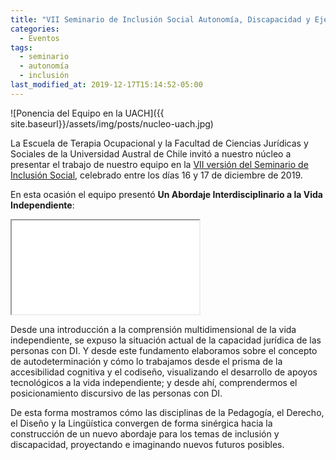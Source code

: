 ```yaml
---
title: "VII Seminario de Inclusión Social Autonomía, Discapacidad y Ejercicio de Derechos"
categories:
  - Eventos
tags:
  - seminario
  - autonomía
  - inclusión
last_modified_at: 2019-12-17T15:14:52-05:00
---
```

![Ponencia del Equipo en la UACH]({{ site.baseurl}}/assets/img/posts/nucleo-uach.jpg)

La Escuela de Terapia Ocupacional y la Facultad de Ciencias Jurídicas y Sociales de la Universidad Austral de Chile invitó a nuestro núcleo a presentar el trabajo de nuestro equipo en la [VII versión del Seminario de Inclusión Social](https://inclusionydiscapacidad.wordpress.com/), celebrado entre los días 16 y 17 de diciembre de 2019.

En esta ocasión el equipo presentó **Un Abordaje Interdisciplinario a la Vida Independiente**:

<!-- 16:9 aspect ratio -->
<div class="embed-responsive embed-responsive-16by9">
  <iframe class="embed-responsive-item" src="<iframe src="https://docs.google.com/presentation/d/e/2PACX-1vSlgA-AZMzMOM3TWuGn1QYF3RyCOHCm_MUDsEB4wzJiZDk_pQEReKg1gr3PA7vG84BR45F_I02jmOWP/embed?start=false&loop=false&delayms=3000"></iframe>
</div>

Desde una introducción a la comprensión multidimensional de la vida independiente, se expuso la situación actual de la capacidad jurídica de las personas con DI. Y desde este fundamento elaboramos sobre el concepto de autodeterminación y cómo lo trabajamos desde el prisma de la accesibilidad cognitiva y el codiseño, visualizando el desarrollo de apoyos tecnológicos a la vida independiente; y desde ahí, comprendermos el posicionamiento discursivo de las personas con DI. 

De esta forma mostramos cómo las disciplinas de la Pedagogía, el Derecho, el Diseño y la Lingüística convergen de forma sinérgica hacia la construcción de un nuevo abordaje para los temas de inclusión y discapacidad, proyectando e imaginando nuevos futuros posibles.